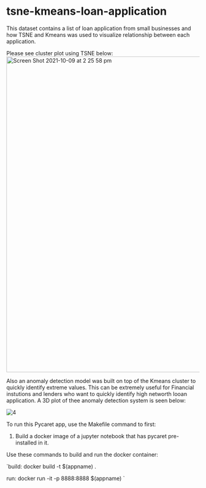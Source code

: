 # tsne-kmeans-loan-application
This dataset contains a list of loan application from small businesses and how TSNE and Kmeans was used to visualize relationship between each application.

Please see cluster plot using TSNE below:
<img width="823" alt="Screen Shot 2021-10-09 at 2 25 58 pm" src="https://user-images.githubusercontent.com/32384910/136642570-573a7eae-2c56-492f-a2ac-cdc8781cb2ff.png">

Also an anomaly detection model was built on top of the Kmeans cluster to quickly identify extreme values. This can be extremely useful for Financial instutions and lenders who want to quickly identify high networth looan application. A 3D plot of thee anomaly detection system is seen below:

![4](https://user-images.githubusercontent.com/32384910/141665751-30800d67-8e07-4614-9e06-642b7da3b731.png)

To run this Pycaret app, use the Makefile command to first:

1. Build a docker image of a jupyter notebook that has pycaret pre-installed in it.

Use these commands to build and run the docker container:

`build:
	docker build -t $(appname) .
	
	
run:
	docker run -it -p 8888:8888 $(appname)
`
